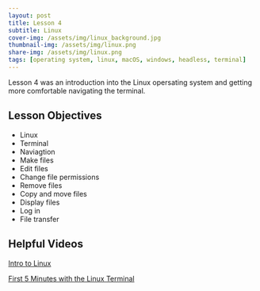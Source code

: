 ```yaml
---
layout: post
title: Lesson 4 
subtitle: Linux
cover-img: /assets/img/linux_background.jpg
thumbnail-img: /assets/img/linux.png
share-img: /assets/img/linux.png
tags: [operating system, linux, macOS, windows, headless, terminal]
---
```


Lesson 4 was an introduction into the Linux opersating system and getting more comfortable navigating the terminal. 

## Lesson Objectives
- Linux
- Terminal
- Naviagtion
- Make files
- Edit files
- Change file permissions
- Remove files
- Copy and move files
- Display files
- Log in 
- File transfer


## Helpful Videos
[Intro to Linux](https://www.youtube.com/watch?v=bju_FdCo42w&ab_channel=tutoriaLinux)

[First 5 Minutes with the Linux Terminal](https://youtu.be/id3DGvljhT4)

